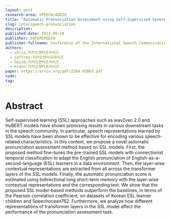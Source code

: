 ```yaml
---
layout: post
research-area: SPEECH/AUDIO
title: "Automatic Pronunciation Assessment using Self-Supervised Speech Representation Learning"
slug: interspeech-pronunciation
description:
published-date: 2022-09-18
publisher: INTERSPEECH
publisher-fullname: Conference of the International Speech Communication Association (INTERSPEECH)
authors:
  - chris:카카오엔터프라이즈
  - jeffrey:카카오엔터프라이즈
  - heize:카카오엔터프라이즈
  - eldon:카카오엔터프라이즈
paper: https://arxiv.org/pdf/2204.03863.pdf
code: 
tag:
---
```


# Abstract

Self-supervised learning (SSL) approaches such as wav2vec 2.0 and HuBERT models have shown promising results in various downstream tasks in the speech community. In particular, speech representations learned by SSL models have been shown to be effective for encoding various speech-related characteristics. In this context, we propose a novel automatic pronunciation assessment method based on SSL models. First, the proposed method fine-tunes the pre-trained SSL models with connectionist temporal classification to adapt the English pronunciation of English-as-a-second-language (ESL) learners in a data environment. Then, the layer-wise contextual representations are extracted from all across the transformer layers of the SSL models. Finally, the automatic pronunciation score is estimated using bidirectional long short-term memory with the layer-wise contextual representations and the corresponding text. We show that the proposed SSL model-based methods outperform the baselines, in terms of the Pearson correlation coefficient, on datasets of Korean ESL learner children and Speechocean762. Furthermore, we analyze how different representations of transformer layers in the SSL model affect the performance of the pronunciation assessment task.
